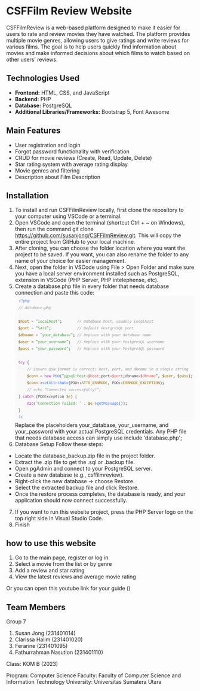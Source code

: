 # CSFFilm Review Website 

CSFFilmReview is a web-based platform designed to make it easier for users to rate and review movies they have watched. The platform provides multiple movie genres, allowing users to give ratings and write reviews for various films. The goal is to help users quickly find information about movies and make informed decisions about which films to watch based on other users’ reviews.

## Technologies Used
- **Frontend:** HTML, CSS, and JavaScript  
- **Backend:** PHP  
- **Database:** PostgreSQL  
- **Additional Libraries/Frameworks:** Bootstrap 5, Font Awesome  

## Main Features
- User registration and login  
- Forgot password functionality with verification  
- CRUD for movie reviews (Create, Read, Update, Delete)  
- Star rating system with average rating display  
- Movie genres and filtering  
- Description about Film Description

## Installation
1. To install and run CSFFilmReview locally, first clone the repository to your computer using VSCode or a terminal.
2. Open VSCode and open the terminal (shortcut Ctrl + ~ on Windows), then run the command git clone https://github.com/susanjong/CSFFilmReview.git. This will copy the entire project from GitHub to your local machine.
3. After cloning, you can choose the folder location where you want the project to be saved. If you want, you can also rename the folder to any name of your choice for easier management.
4. Next, open the folder in VSCode using File > Open Folder and make sure you have a local server environment installed such as PostgreSQL, extension in VSCode (PHP Server, PHP intelephense, etc).
5. Create a database.php file in every folder that needs database connection and paste this code:
![alt text](image.png)
Replace the placeholders your_database, your_username, and your_password with your actual PostgreSQL credentials. Any PHP file that needs database access can simply use include 'database.php';
7. Database Setup 
Follow these steps: 
- Locate the database_backup.zip file in the project folder.
- Extract the .zip file to get the .sql or .backup file.
- Open pgAdmin and connect to your PostgreSQL server.
- Create a new database (e.g., csffilmreview).
- Right-click the new database → choose Restore.
- Select the extracted backup file and click Restore.
- Once the restore process completes, the database is ready, and your application should now connect successfully.
7. If you want to run this website project, press the PHP Server logo on the top right side in Visual Studio Code.
8. Finish

## how to use this website 
1. Go to the main page, register or log in
2. Select a movie from the list or by genre
3. Add a review and star rating
4. View the latest reviews and average movie rating

Or you can open this youtube link for your guide ()


## Team Members
Group 7
1. Susan Jong (231401014)
2. Clarissa Halim (231401020)
3. Ferarine (231401095)
4. Fathurrahman Nasution (231401110)

Class: KOM B (2023)

Program: Computer Science
Faculty: Faculty of Computer Science and Information Technology
University: Universitas Sumatera Utara

